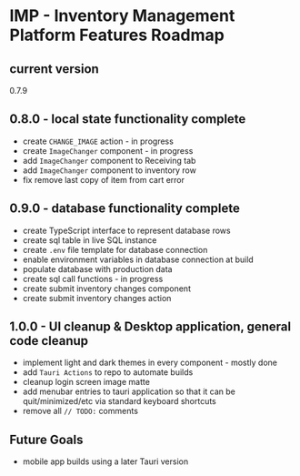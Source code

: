 # IMP - Inventory Management Platform Features Roadmap

## current version
0.7.9

## 0.8.0 - local state functionality complete
- create `CHANGE_IMAGE` action - in progress
- create `ImageChanger` component - in progress
- add `ImageChanger` component to Receiving tab
- add `ImageChanger` component to inventory row
- fix remove last copy of item from cart error

## 0.9.0 - database functionality complete
- create TypeScript interface to represent database rows
- create sql table in live SQL instance
- create `.env` file template for database connection
- enable environment variables in database connection at build
- populate database with production data
- create sql call functions - in progress
- create submit inventory changes component
- create submit inventory changes action

## 1.0.0 - UI cleanup & Desktop application, general code cleanup
- implement light and dark themes in every component - mostly done
- add `Tauri Actions` to repo to automate builds
- cleanup login screen image matte
- add menubar entries to tauri application so that it can be quit/minimized/etc via standard keyboard shortcuts
- remove all `// TODO:` comments

## Future Goals
- mobile app builds using a later Tauri version